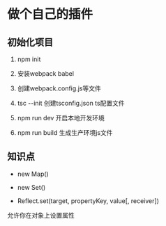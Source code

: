 # 做个自己的插件

<!-- * 看了大佬写的选人控件，感觉里面ts运用的挺巧的，自己也画一个，实践下我还不成熟的ts吧。
* class 自己平时写的很少，写个插件应该会很好的锻炼下class思维。
* Map()、Set()还真没用过，也是符合dom操作的场景了 -->

## 初始化项目

1. npm init

2. 安装webpack babel

3. 创建webpack.config.js等文件

4. tsc --init 创建tsconfig.json ts配置文件

5. npm run dev 开启本地开发环境

6. npm run build 生成生产环境js文件

## 知识点

* new Map()

* new Set()

* Reflect.set(target, propertyKey, value[, receiver])

允许你在对象上设置属性